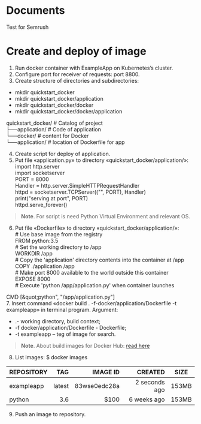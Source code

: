 # Documents
Test for Semrush
# Create and deploy of image
1. Run docker container with ExampleApp on Kubernetes’s cluster.
2. Configure port for receiver of requests: port 8800.
3. Create structure of directories and subdirectories:
  *	mkdir quickstart_docker
  *	mkdir quickstart_docker/application
  *	mkdir quickstart_docker/docker
  *	mkdir quickstart_docker/docker/application  
  
  quickstart_docker/ # Catalog of project  
├──application/ # Code of application  
└──docker/ # content for Docker  
└──application/ # location of Dockerfile for app 

4.	Create script for deploy of application.
5.	Put file «application.py» to directory «quickstart_docker/application/»:  
  import http.server  
  import socketserver  
  PORT = 8000  
  Handler = http.server.SimpleHTTPRequestHandler  
  httpd = socketserver.TCPServer((&quot;&quot;, PORT), Handler)  
  print(&quot;serving at port&quot;, PORT)  
  httpd.serve_forever()  
  
> **Note**. For script is need Python Virtual Environment and relevant OS.
6.	Put file «Dockerfile» to directory «quickstart_docker/application/»:  
\# Use base image from the registry  
FROM python:3.5  
\# Set the working directory to /app  
WORKDIR /app  
\# Copy the &#39;application&#39; directory contents into the container at /app  
COPY ./application /app  
\# Make port 8000 available to the world outside this container  
EXPOSE 8000  
\# Execute &#39;python /app/application.py&#39; when container launches  

CMD [\&quot;python&quot;, &quot;/app/application.py&quot;]  
7.	Insert command «docker build . -f-docker/application/Dockerfile -t exampleapp» in terminal program. Argument:
* .- working directory, build context;
* -f docker/application/Dockerfile - Dockerfile;
* -t exampleapp – teg of image for search.
> **Note**. About build images for Docker Hub: [read here](http://docs.docker.com/engine/reference/builder/)
8.	List images:
$ docker images

| REPOSITORY     | TAG        | IMAGE ID     | CREATED       | SIZE    |
| :------------- | ---------: | -----------: | ------------: |:-------:|
| exampleapp     | latest     | 83wse0edc28a | 2 seconds ago | 153MB   |
| python         | 3.6        | $100         | 6 weeks ago   | 153MB   |


9.	Push an image to repository.
